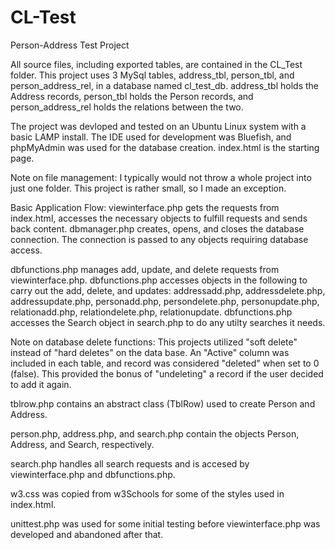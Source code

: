 # CL-Test
Person-Address Test Project

All source files, including exported tables, are contained in the CL_Test folder.
This project uses 3 MySql tables, address_tbl, person_tbl, and person_address_rel, in a database named cl_test_db.
address_tbl holds the Address records, person_tbl holds the Person records, and person_address_rel holds the relations 
between the two.

The project was devloped and tested on an Ubuntu Linux system with a basic LAMP install.
The IDE used for development was Bluefish, and phpMyAdmin was used for the database creation.
index.html is the starting page.

Note on file management: I typically would not throw a whole project into just one folder. This project is rather small, 
so I made an exception.

Basic Application Flow:
viewinterface.php gets the requests from index.html, accesses the necessary objects to fulfill requests and sends back content.
dbmanager.php creates, opens, and closes the database connection. The connection is passed to any objects requiring database
access.

dbfunctions.php manages add, update, and delete requests from viewinterface.php.
dbfunctions.php accesses objects in the following to carry out the add, delete, and updates:
addressadd.php, addressdelete.php, addressupdate.php, 
personadd.php, persondelete.php, personupdate.php,
relationadd.php, relationdelete.php, relationupdate.
dbfunctions.php accesses the Search object in search.php to do any utilty searches it needs.

Note on database delete functions: This projects utilized "soft delete" instead of "hard deletes" on the data base. 
An "Active" column was included in each table, and record was considered "deleted" when set to 0 (false). This provided
the bonus of "undeleting" a record if the user decided to add it again. 

tblrow.php contains an abstract class (TblRow) used to create Person and Address.

person.php, address.php, and search.php contain the objects Person, Address, and Search, respectively.

search.php handles all search requests and is accesed by viewinterface.php and dbfunctions.php.

w3.css was copied from w3Schools for some of the styles used in index.html.

unittest.php was used for some initial testing before viewinterface.php was developed and abandoned after that.

